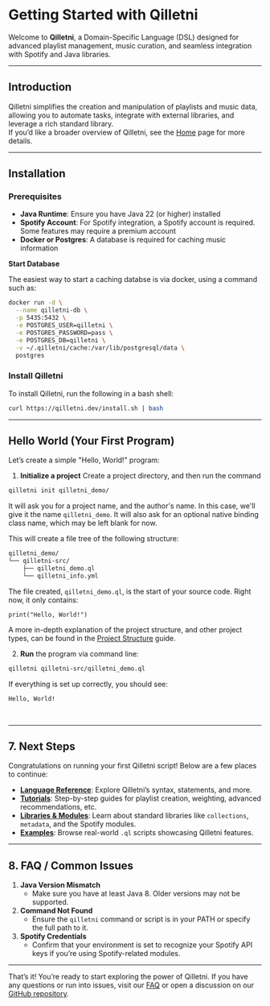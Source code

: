 # Getting Started with Qilletni

Welcome to **Qilletni**, a Domain-Specific Language (DSL) designed for advanced playlist management, music curation, and seamless integration with Spotify and Java libraries.

---

## Introduction

Qilletni simplifies the creation and manipulation of playlists and music data, allowing you to automate tasks, integrate with external libraries, and leverage a rich standard library.  
If you’d like a broader overview of Qilletni, see the [Home](../index.md) page for more details.

---

## Installation

### Prerequisites
- **Java Runtime**: Ensure you have Java 22 (or higher) installed
- **Spotify Account**: For Spotify integration, a Spotify account is required. Some features may require a premium account
- **Docker or Postgres**: A database is required for caching music information

**Start Database**

The easiest way to start a caching databse is via docker, using a command such as:

```bash
docker run -d \
  --name qilletni-db \
  -p 5435:5432 \
  -e POSTGRES_USER=qilletni \
  -e POSTGRES_PASSWORD=pass \
  -e POSTGRES_DB=qilletni \
  -v ~/.qilletni/cache:/var/lib/postgresql/data \
  postgres
```

### Install Qilletni

To install Qilletni, run the following in a bash shell:

```bash
curl https://qilletni.dev/install.sh | bash
```



---

## Hello World (Your First Program)

Let’s create a simple "Hello, World!" program:

1. **Initialize a project** Create a project directory, and then run the command

```bash
qilletni init qilletni_demo/
```

It will ask you for a project name, and the author's name. In this case, we'll give it the name `qilletni_demo`. It will also ask for an optional native binding class name, which may be left blank for now.

This will create a file tree of the following structure:

```txt
qilletni_demo/
└── qilletni-src/
    ├── qilletni_demo.ql
    └── qilletni_info.yml
```

The file created, `qilletni_demo.ql`, is the start of your source code. Right now, it only contains:

```qilletni
print("Hello, World!")
```

A more in-depth explanation of the project structure, and other project types, can be found in the [Project Structure](../project_structure.md) guide.

2. **Run** the program via command line:

```bash
qilletni qilletni-src/qilletni_demo.ql
```

   If everything is set up correctly, you should see:

```
Hello, World!
```


[//]: # (## 4. Key Language Concepts &#40;Quick Overview&#41;)

[//]: #
[//]: # (### 4.1 Imports)

[//]: # (Bring functionality into your scripts. For example:)

[//]: # (```qilletni)

[//]: # (import "spotify:recommendations.ql")

[//]: # (import "std:types/collections/queue.ql")

[//]: # (```)

[//]: #
[//]: # (### 4.2 Entities)

[//]: # (Entities are like classes or objects:)

[//]: # (```qilletni)

[//]: # (entity Artist {)

[//]: # (    string _id)

[//]: # (    string _name)

[//]: # (})

[//]: # (```)

[//]: #
[//]: # (### 4.3 Functions)

[//]: # (Define custom behavior:)

[//]: # (```qilletni)

[//]: # (fun greet&#40;name&#41; {)

[//]: # (    print&#40;"Hello, " + name + "!"&#41;)

[//]: # (})

[//]: # (```)

[//]: #
[//]: # (### 4.4 Variables & Data Types)

[//]: # (- **Basic types**: `string`, `int`, `boolean`, etc.)

[//]: # (- **Special Qilletni types**: `song`, `collection`, `weights`)

[//]: # (- **Example**:)

[//]: # (  ```qilletni)

[//]: # (  int x = 42)

[//]: # (  string msg = "Qilletni DSL")

[//]: # (  ```)

[//]: #
[//]: # (---)

[//]: #
[//]: # (## 5. Optional: Quick Spotify Example)

[//]: #
[//]: # (If you have Spotify credentials and want to experiment:)

[//]: #
[//]: # (```qilletni)

[//]: # (import "spotify:play_redirect.ql")

[//]: #
[//]: # (collection myFavs = "My Favorite Playlist" collection by "myUsername")

[//]: # (play myFavs limit[5]  // Plays 5 tracks from "My Favorite Playlist")

[//]: # (```)

[//]: #
[//]: # (You may need to configure your API tokens in your environment or config file to enable these calls.)

[//]: #
[//]: # (---)

[//]: #
[//]: # (## 6. Basic Debugging & Logging)

[//]: #
[//]: # (1. **Use `print&#40;&#41;`**:)

[//]: # (   ```qilletni)

[//]: # (   print&#40;"Debug message..."&#41;)

[//]: # (   ```)

[//]: # (2. **Common Errors**:)

[//]: # (    - **Missing Entity**: If an entity or function is not defined.)

[//]: # (    - **Invalid Type**: Passing a `song` to a function expecting `int`.)

[//]: # (    - **Spotify Auth Errors**: If your credentials are incorrect or missing.)

[//]: #
[//]: # (---)

<br>

---

## 7. Next Steps

Congratulations on running your first Qilletni script! Below are a few places to continue:

- **[Language Reference](../language_reference.md)**: Explore Qilletni’s syntax, statements, and more.
- **[Tutorials](tutorials.md)**: Step-by-step guides for playlist creation, weighting, advanced recommendations, etc.
- **[Libraries & Modules](libraries.md)**: Learn about standard libraries like `collections`, `metadata`, and the Spotify modules.
- **[Examples](../examples.md)**: Browse real-world `.ql` scripts showcasing Qilletni features.

---

## 8. FAQ / Common Issues

1. **Java Version Mismatch**
    - Make sure you have at least Java 8. Older versions may not be supported.
2. **Command Not Found**
    - Ensure the `qilletni` command or script is in your PATH or specify the full path to it.
3. **Spotify Credentials**
    - Confirm that your environment is set to recognize your Spotify API keys if you’re using Spotify-related modules.

---

That’s it! You’re ready to start exploring the power of Qilletni. If you have any questions or run into issues, visit our [FAQ](faq.md) or open a discussion on our [GitHub repository](https://github.com/YourOrg/qilletni/discussions).
